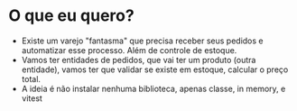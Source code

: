 # O que eu quero?

- Existe um varejo "fantasma" que precisa receber seus pedidos e automatizar esse processo. Além de controle de estoque.
- Vamos ter entidades de pedidos, que vai ter um produto (outra entidade), vamos ter que validar se existe em estoque, calcular o preço total.
- A ideia é não instalar nenhuma biblioteca, apenas classe, in memory, e vitest

